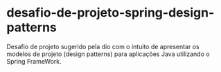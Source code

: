 # desafio-de-projeto-spring-design-patterns
Desafio de projeto sugerido pela dio com o intuito de apresentar os modelos de projeto (design patterns) para aplicações Java utilizando o Spring FrameWork.
